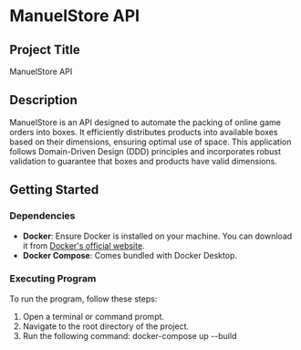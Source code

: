 # ManuelStore API

## Project Title
ManuelStore API

## Description
ManuelStore is an API designed to automate the packing of online game orders into boxes. It efficiently distributes products into available boxes based on their dimensions, ensuring optimal use of space. This application follows Domain-Driven Design (DDD) principles and incorporates robust validation to guarantee that boxes and products have valid dimensions.

## Getting Started

### Dependencies
- **Docker**: Ensure Docker is installed on your machine. You can download it from [Docker's official website](https://www.docker.com/get-started).
- **Docker Compose**: Comes bundled with Docker Desktop.

### Executing Program
To run the program, follow these steps:
1. Open a terminal or command prompt.
2. Navigate to the root directory of the project.
3. Run the following command:
    docker-compose up --build
